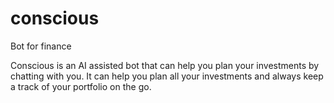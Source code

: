 # conscious
Bot for finance

Conscious is an AI assisted bot that can help you plan your investments by chatting with you.
It can help you plan all your investments and always keep a track of your portfolio on the go.
